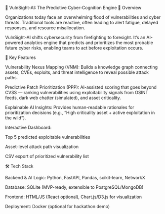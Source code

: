 🔐 VulnSight-AI: The Predictive Cyber-Cognition Engine
🚀 Overview

Organizations today face an overwhelming flood of vulnerabilities and cyber threats. Traditional tools are reactive, often leading to alert fatigue, delayed responses, and resource misallocation.

VulnSight-AI shifts cybersecurity from firefighting to foresight. It’s an AI-powered analytics engine that predicts and prioritizes the most probable future cyber risks, enabling teams to act before exploitation occurs.

🎯 Key Features

Vulnerability Nexus Mapping (VNM):
Builds a knowledge graph connecting assets, CVEs, exploits, and threat intelligence to reveal possible attack paths.

Predictive Patch Prioritization (PPP):
AI-assisted scoring that goes beyond CVSS — ranking vulnerabilities using exploitability signals from OSINT feeds, dark web chatter (simulated), and asset criticality.

Explainable AI Insights:
Provides human-readable rationales for prioritization decisions (e.g., “High criticality asset + active exploitation in the wild”).

Interactive Dashboard:

Top 5 predicted exploitable vulnerabilities

Asset-level attack path visualization

CSV export of prioritized vulnerability list

🛠️ Tech Stack

Backend & AI Logic: Python, FastAPI, Pandas, scikit-learn, NetworkX

Database: SQLite (MVP-ready, extensible to PostgreSQL/MongoDB)

Frontend: HTML/JS (React optional), Chart.js/D3.js for visualization

Deployment: Docker (optional for hackathon demo)
